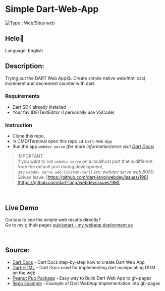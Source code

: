 # Simple Dart-Web-App
<img src="https://img.shields.io/badge/Type-Web%2FSitus%20web-lightgrey" alt="Type : Web/Situs web"> 

## Helo👋

Language: English

## Description: 
  Trying out the DART Web App😋. Create simple native web(html css) increment and decrement counter with dart.

### Requirements
- Dart SDK already installed
- Your fav IDE/TextEditor (I personally use VSCode)

### Instruction
- Clone this repo,
- In CMD/Terminal open this repo ```cd Dart-Web-App```
- Run the app ```webdev serve``` _(for more information/error visit [Dart Docs](https://dart.dev/web/get-started#tools))_

> IMPORTANT\
> if you want to run ```webdev serve``` on a localhost port that is different from the default port during development,\
> use ```webdev serve web:[custom-port]``` _(ex: webdev serve web:8081)_\
> Solved Issue: [https://github.com/dart-lang/webdev/issues/198](https://github.com/dart-lang/webdev/issues/198)

<br>

## Live Demo
Curious to see the simple web results directly?\
Go to my github pages <a href="https://khip01.github.io/Dart-Web-App/" target="_blank">quickstart - my webapp deployment ex</a>

<br>

## Source:
- [Dart Docs](https://dart.dev/web) - Dart Docs step-by-step how to create Dart Web App
- [Dart:HTML](https://dart.dev/libraries/dart-html#manipulating-the-dom) - Dart Docs used for implementing dart manipulating DOM on the web 
- [Peanut Pub Package](https://pub.dev/packages/peanut) - Easy way to Build Dart Web App to gh-pages
- [Repo Example](https://github.com/filiph/startup_namer) - Example of Dart WebApp Implementation into gh-pages
